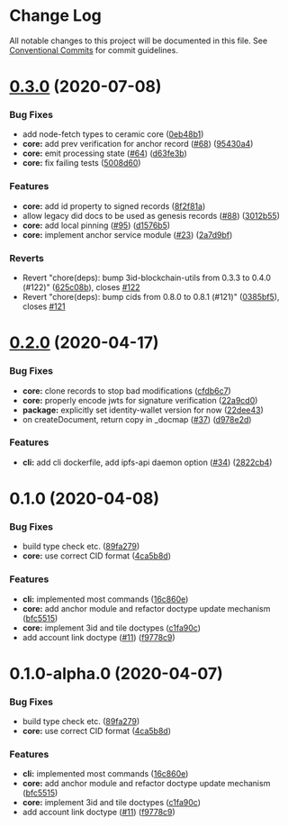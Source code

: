 # Change Log

All notable changes to this project will be documented in this file.
See [Conventional Commits](https://conventionalcommits.org) for commit guidelines.

# [0.3.0](https://github.com/ceramicnetwork/js-ceramic/compare/@ceramicnetwork/ceramic-core@0.2.0...@ceramicnetwork/ceramic-core@0.3.0) (2020-07-08)


### Bug Fixes

* add node-fetch types to ceramic core ([0eb48b1](https://github.com/ceramicnetwork/js-ceramic/commit/0eb48b19c9387dc26dc9d04ac446142afedf1947))
* **core:** add prev verification for anchor record ([#68](https://github.com/ceramicnetwork/js-ceramic/issues/68)) ([95430a4](https://github.com/ceramicnetwork/js-ceramic/commit/95430a4712f1017f21b95e4d26c32c24deaf3534))
* **core:** emit processing state ([#64](https://github.com/ceramicnetwork/js-ceramic/issues/64)) ([d63fe3b](https://github.com/ceramicnetwork/js-ceramic/commit/d63fe3b9ab70386aa760bac9415caada909ae578))
* **core:** fix failing tests ([5008d60](https://github.com/ceramicnetwork/js-ceramic/commit/5008d6033ec23473090d1790755f096ff1a6a5e9))


### Features

* **core:** add id property to signed records ([8f2f81a](https://github.com/ceramicnetwork/js-ceramic/commit/8f2f81ae16018730ac93a8a74f85300ad424b90d))
* allow legacy did docs to be used as genesis records ([#88](https://github.com/ceramicnetwork/js-ceramic/issues/88)) ([3012b55](https://github.com/ceramicnetwork/js-ceramic/commit/3012b559d6255685272b0af59730a802c6ab3326))
* **core:** add local pinning ([#95](https://github.com/ceramicnetwork/js-ceramic/issues/95)) ([d1576b5](https://github.com/ceramicnetwork/js-ceramic/commit/d1576b5a853b99fafc28aa8a42b32df6ab1a53ab))
* **core:** implement anchor service module ([#23](https://github.com/ceramicnetwork/js-ceramic/issues/23)) ([2a7d9bf](https://github.com/ceramicnetwork/js-ceramic/commit/2a7d9bf37f8d92e48cdf6751e706d4f6af77fdbc))


### Reverts

* Revert "chore(deps): bump 3id-blockchain-utils from 0.3.3 to 0.4.0 (#122)" ([625c08b](https://github.com/ceramicnetwork/js-ceramic/commit/625c08b62a04ed76638956c879dce4b3425fc04a)), closes [#122](https://github.com/ceramicnetwork/js-ceramic/issues/122)
* Revert "chore(deps): bump cids from 0.8.0 to 0.8.1 (#121)" ([0385bf5](https://github.com/ceramicnetwork/js-ceramic/commit/0385bf56000b81336ecf19dc2f8578d8ac44b04e)), closes [#121](https://github.com/ceramicnetwork/js-ceramic/issues/121)





# [0.2.0](https://github.com/ceramicnetwork/js-ceramic/compare/@ceramicnetwork/ceramic-core@0.1.0...@ceramicnetwork/ceramic-core@0.2.0) (2020-04-17)


### Bug Fixes

* **core:** clone records to stop bad modifications ([cfdb6c7](https://github.com/ceramicnetwork/js-ceramic/commit/cfdb6c70bbab02a4c75cf0f54bc30c7013a0ead5))
* **core:** properly encode jwts for signature verification ([22a9cd0](https://github.com/ceramicnetwork/js-ceramic/commit/22a9cd0f1fbe3e6dd401d131ce6adc1476cf4711))
* **package:** explicitly set identity-wallet version for now ([22dee43](https://github.com/ceramicnetwork/js-ceramic/commit/22dee4363167a00c5a39a9b690f44d8b9e1a1221))
* on createDocument, return copy in _docmap ([#37](https://github.com/ceramicnetwork/js-ceramic/issues/37)) ([d978e2d](https://github.com/ceramicnetwork/js-ceramic/commit/d978e2d26a5f4335a0e7b96370ea3bfa3640ae9b))


### Features

* **cli:** add cli dockerfile, add ipfs-api daemon option ([#34](https://github.com/ceramicnetwork/js-ceramic/issues/34)) ([2822cb4](https://github.com/ceramicnetwork/js-ceramic/commit/2822cb4df0e2c4cdd9c9111100551191ceb85e86))





# 0.1.0 (2020-04-08)


### Bug Fixes

* build type check etc. ([89fa279](https://github.com/ceramicnetwork/js-ceramic/commit/89fa2799a496e7fa900b9769db5f85491837cad4))
* **core:** use correct CID format ([4ca5b8d](https://github.com/ceramicnetwork/js-ceramic/commit/4ca5b8d3d7866b70b8c3ad53d63afb1b5c141d35))


### Features

* **cli:** implemented most commands ([16c860e](https://github.com/ceramicnetwork/js-ceramic/commit/16c860e18784ee6a61701f99059ac927b0b19c2e))
* **core:** add anchor module and refactor doctype update mechanism ([bfc5515](https://github.com/ceramicnetwork/js-ceramic/commit/bfc551525079e288e3ec3e67b9c7bea26449edd4))
* **core:** implement 3id and tile doctypes ([c1fa90c](https://github.com/ceramicnetwork/js-ceramic/commit/c1fa90c61c8a1ea1dd61fdf23d50e40fc674f14b))
* add account link doctype ([#11](https://github.com/ceramicnetwork/js-ceramic/issues/11)) ([f9778c9](https://github.com/ceramicnetwork/js-ceramic/commit/f9778c90eaf4da2bbecfdc0d9fd6dfa0adbdb2d2))





# 0.1.0-alpha.0 (2020-04-07)


### Bug Fixes

* build type check etc. ([89fa279](https://github.com/ceramicnetwork/js-ceramic/commit/89fa2799a496e7fa900b9769db5f85491837cad4))
* **core:** use correct CID format ([4ca5b8d](https://github.com/ceramicnetwork/js-ceramic/commit/4ca5b8d3d7866b70b8c3ad53d63afb1b5c141d35))


### Features

* **cli:** implemented most commands ([16c860e](https://github.com/ceramicnetwork/js-ceramic/commit/16c860e18784ee6a61701f99059ac927b0b19c2e))
* **core:** add anchor module and refactor doctype update mechanism ([bfc5515](https://github.com/ceramicnetwork/js-ceramic/commit/bfc551525079e288e3ec3e67b9c7bea26449edd4))
* **core:** implement 3id and tile doctypes ([c1fa90c](https://github.com/ceramicnetwork/js-ceramic/commit/c1fa90c61c8a1ea1dd61fdf23d50e40fc674f14b))
* add account link doctype ([#11](https://github.com/ceramicnetwork/js-ceramic/issues/11)) ([f9778c9](https://github.com/ceramicnetwork/js-ceramic/commit/f9778c90eaf4da2bbecfdc0d9fd6dfa0adbdb2d2))
